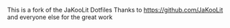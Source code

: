 This is a fork of the JaKooLit Dotfiles
Thanks to https://github.com/JaKooLit and everyone else for the great work